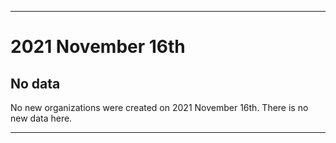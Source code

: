 
***

# 2021 November 16th

## No data

No new organizations were created on 2021 November 16th. There is no new data here.

***
